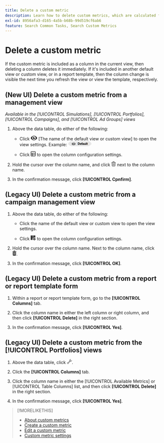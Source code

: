 ```yaml
---
title: Delete a custom metric
description: Learn how to delete custom metrics, which are calculated from standard metrics.
exl-id: 8956afa3-d165-4a5b-b68b-99d519cf6ab6
feature: Search Common Tasks, Search Custom Metrics
---
```

# Delete a custom metric

If the custom metric is included as a column in the current view, then deleting a column deletes it immediately. If it's included in another default view or custom view, or in a report template, then the column change is visible the next time you refresh the view or view the template, respectively.

## (New UI) Delete a custom metric from a management view

*Available in the [!UICONTROL Simulations], [!UICONTROL Portfolios], [!UICONTROL Campaigns], and [!UICONTROL Ad Groups] views*

1. Above the data table, do either of the following:

   * Click ![View selector](/help/search-social-commerce/assets/view.png "View selector") \[The name of the default view or custom view\] to open the view settings. Example: ![Example view](/help/search-social-commerce/assets/view-selector-example.png "Example view")
   
   * Click ![Custom Columns](/help/search-social-commerce/assets/custom-columns-new.png "Custom Columns") to open the column configuration settings.

1. Hold the cursor over the column name, and click ![Delete](/help/search-social-commerce/assets/delete-new.png "Delete") next to the column name.

1. In the confirmation message, click **[!UICONTROL Cpnfirm]**.

## (Legacy UI) Delete a custom metric from a campaign management view

1. Above the data table, do either of the following:

   * Click the name of the default view or custom view to open the view settings.
   
   * Click ![Custom Columns](/help/search-social-commerce/assets/custom-columns.png "Custom Columns") to open the column configuration settings.

1. Hold the cursor over the column name. Next to the column name, click ![Delete](/help/search-social-commerce/assets/delete.png "Delete").

1. In the confirmation message, click **[!UICONTROL OK]**.

## (Legacy UI) Delete a custom metric from a report or report template form

1. Within a report or report template form, go to the **[!UICONTROL Columns]** tab.

1. Click the column name in either the left column or right column, and then click **[!UICONTROL Delete]** in the right section.

1. In the confirmation message, click **[!UICONTROL Yes]**.

## (Legacy UI) Delete a custom metric from the [!UICONTROL Portfolios] views

1. Above the data table, click ![Edit Selected View](/help/search-social-commerce/assets/view-settings.png "Edit Selected View").

1. Click the **[!UICONTROL Columns]** tab.
   
1. Click the column name in either the [!UICONTROL Available Metrics] or [!UICONTROL Table Columns] list, and then click **[!UICONTROL Delete]** in the right section.

1. In the confirmation message, click **[!UICONTROL Yes]**.

>[!MORELIKETHIS]
>
>* [About custom metrics](custom-metric-about.md)
>* [Create a custom metric](custom-metric-create.md)
>* [Edit a custom metric](custom-metric-edit.md)
>* [Custom metric settings](custom-metric-settings.md)
